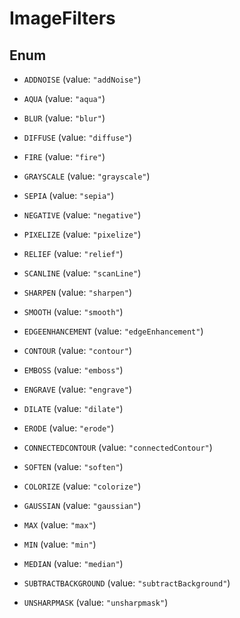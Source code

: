

# ImageFilters

## Enum


* `ADDNOISE` (value: `"addNoise"`)

* `AQUA` (value: `"aqua"`)

* `BLUR` (value: `"blur"`)

* `DIFFUSE` (value: `"diffuse"`)

* `FIRE` (value: `"fire"`)

* `GRAYSCALE` (value: `"grayscale"`)

* `SEPIA` (value: `"sepia"`)

* `NEGATIVE` (value: `"negative"`)

* `PIXELIZE` (value: `"pixelize"`)

* `RELIEF` (value: `"relief"`)

* `SCANLINE` (value: `"scanLine"`)

* `SHARPEN` (value: `"sharpen"`)

* `SMOOTH` (value: `"smooth"`)

* `EDGEENHANCEMENT` (value: `"edgeEnhancement"`)

* `CONTOUR` (value: `"contour"`)

* `EMBOSS` (value: `"emboss"`)

* `ENGRAVE` (value: `"engrave"`)

* `DILATE` (value: `"dilate"`)

* `ERODE` (value: `"erode"`)

* `CONNECTEDCONTOUR` (value: `"connectedContour"`)

* `SOFTEN` (value: `"soften"`)

* `COLORIZE` (value: `"colorize"`)

* `GAUSSIAN` (value: `"gaussian"`)

* `MAX` (value: `"max"`)

* `MIN` (value: `"min"`)

* `MEDIAN` (value: `"median"`)

* `SUBTRACTBACKGROUND` (value: `"subtractBackground"`)

* `UNSHARPMASK` (value: `"unsharpmask"`)



